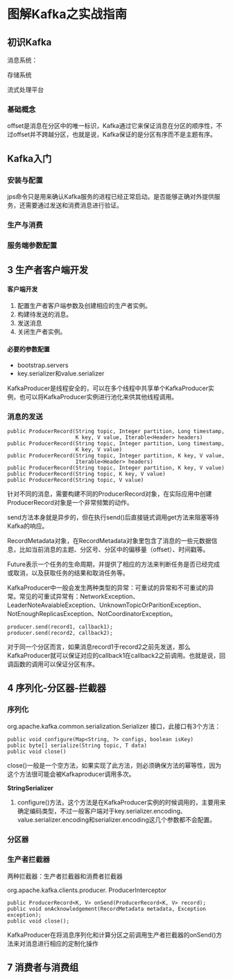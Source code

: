 # 图解Kafka之实战指南 #

## 初识Kafka ##

消息系统：

存储系统

流式处理平台

### 基础概念 ###

offset是消息在分区中的唯一标识，Kafka通过它来保证消息在分区的顺序性，不过offset并不跨越分区，也就是说，Kafka保证的是分区有序而不是主题有序。

## Kafka入门 ##

### 安装与配置 ###

jps命令只是用来确认Kafka服务的进程已经正常启动。是否能够正确对外提供服务，还需要通过发送和消费消息进行验证。

### 生产与消费 ###


### 服务端参数配置 ###

## 3 生产者客户端开发 ##

#### 客户端开发 ####

1. 配置生产者客户端参数及创建相应的生产者实例。
2. 构建待发送的消息。
3. 发送消息
4. 关闭生产者实例。

#### 必要的参数配置 ####

* bootstrap.servers
* key.serializer和value.serializer

KafkaProducer是线程安全的，可以在多个线程中共享单个KafkaProducer实例，也可以将KafkaProducer实例进行池化来供其他线程调用。

### 消息的发送 ###

	public ProducerRecord(String topic, Integer partition, Long timestamp, 
	                      K key, V value, Iterable<Header> headers)
	public ProducerRecord(String topic, Integer partition, Long timestamp,
	                      K key, V value)
	public ProducerRecord(String topic, Integer partition, K key, V value, 
	                      Iterable<Header> headers)
	public ProducerRecord(String topic, Integer partition, K key, V value)
	public ProducerRecord(String topic, K key, V value)
	public ProducerRecord(String topic, V value)

针对不同的消息，需要构建不同的ProducerRecord对象，在实际应用中创建ProducerRecord对象是一个非常频繁的动作。

send方法本身就是异步的，但在执行send()后直接链式调用get方法来阻塞等待Kafka的响应。

RecordMetadata对象，在RecordMetadata对象里包含了消息的一些元数据信息，比如当前消息的主题、分区号、分区中的偏移量（offset）、时间戳等。

Future表示一个任务的生命周期，并提供了相应的方法来判断任务是否已经完成或取消，以及获取任务的结果和取消任务等。

KafkaProducer中一般会发生两种类型的异常：可重试的异常和不可重试的异常。常见的可重试异常有：NetworkException、LeaderNoteAvaiableException、UnknownTopicOrParitionException、NotEnoughReplicasException、NotCoordinatorException。

	producer.send(record1, callback1);
	producer.send(record2, callback2);

对于同一个分区而言，如果消息record1于record2之前先发送，那么KafkaProducer就可以保证对应的callback1在callback2之前调用。也就是说，回调函数的调用可以保证分区有序。

## 4 序列化-分区器-拦截器 ##

### 序列化 ###

org.apache.kafka.common.serialization.Serializer 接口，此接口有3个方法：

	public void configure(Map<String, ?> configs, boolean isKey)
	public byte[] serialize(String topic, T data)
	public void close()

close()一般是一个空方法，如果实现了此方法，则必须确保方法的幂等性，因为这个方法很可能会被Kafkaproducer调用多次。

**StringSerializer** 

1. configure()方法，这个方法是在KafkaProducer实例的时候调用的，主要用来确定编码类型，不过一般客户端对于key.serializer.encoding、value.serializer.encoding和serializer.encoding这几个参数都不会配置。

### 分区器 ###

### 生产者拦截器 ###

两种拦截器：生产者拦截器和消费者拦截器

org.apache.kafka.clients.producer. ProducerInterceptor

	public ProducerRecord<K, V> onSend(ProducerRecord<K, V> record);
	public void onAcknowledgement(RecordMetadata metadata, Exception exception);
	public void close();

KafkaProducer在将消息序列化和计算分区之前调用生产者拦截器的onSend()方法来对消息进行相应的定制化操作 

## 7 消费者与消费组 ## 

